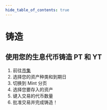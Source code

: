 ```yaml
---
hide_table_of_contents: true
---
```


# 铸造

## 使用您的生息代币铸造 PT 和 YT

1. 前往[市集](https://app.pendle.finance/pro/markets/)
2. 选择您的资产种类和到期日
3. 切换到 Mint 分页
4. 选择您要存入的资产
5. 键入交易的代币数量
6. 批准交易并完成铸造！

